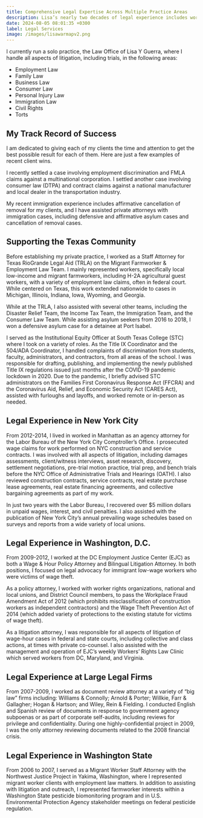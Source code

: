 ```yaml
---
title: Comprehensive Legal Expertise Across Multiple Practice Areas
description: Lisa’s nearly two decades of legal experience includes work in civil litigation, business and employment law, immigration, and civil rights. She has practiced in Texas, New York, Washington state, and Washington, D.C.
date: 2024-08-05 08:01:35 +0300
label: Legal Services
image: /images/lisawarmapv2.png
---
```


I currently run a solo practice, the Law Office of Lisa Y Guerra, where I handle all aspects of litigation, including trials, in the following areas:

- Employment Law
- Family Law
- Business Law
- Consumer Law
- Personal Injury Law
- Immigration Law
- Civil Rights
- Torts

## My Track Record of Success

I am dedicated to giving each of my clients the time and attention to get the best possible result for each of them. Here are just a few examples of recent client wins.

I recently settled a case involving employment discrimination and FMLA claims against a multinational corporation. I settled another case involving consumer law (DTPA) and contract claims against a national manufacturer and local dealer in the transportation industry.

My recent immigration experience includes affirmative cancellation of removal for my clients, and I have assisted private attorneys with immigration cases, including defensive and affirmative asylum cases and cancellation of removal cases.

## Supporting the Texas Community

Before establishing my private practice, I worked as a Staff Attorney for
Texas RioGrande Legal Aid (TRLA) on the Migrant Farmworker & Employment Law Team. I mainly represented workers, specifically local low-income and migrant farmworkers, including H-2A agricultural guest workers, with a variety of employment law claims, often in federal court. While centered on Texas, this work extended nationwide to cases in Michigan, Illinois, Indiana, Iowa, Wyoming, and Georgia.

While at the TRLA, I also assisted with several other teams, including the Disaster Relief Team, the Income Tax Team, the Immigration Team, and the Consumer Law Team. While assisting asylum seekers from 2016 to 2018, I won a defensive asylum case for a detainee at Port Isabel.

I served as the Institutional Equity Officer at South Texas College (STC) where I took on a variety of roles. As the Title IX Coordinator and the 504/ADA Coordinator, I handled complaints of discrimination from students, faculty, administrators, and contractors, from all areas of the school. I was responsible for drafting, publishing, and implementing the newly published Title IX regulations issued just months after the COVID-19 pandemic lockdown in 2020. Due to the pandemic, I briefly advised STC administrators on the Families First Coronavirus Response Act (FFCRA) and the Coronavirus Aid, Relief, and Economic Security Act (CARES Act), assisted with furloughs and layoffs, and worked remote or in-person as needed.

## Legal Experience in New York City

From 2012-2014, I lived in worked in Manhattan as an agency attorney for the Labor Bureau of the New York City Comptroller’s Office. I prosecuted wage claims for work performed on NYC construction and service contracts. I was involved with all aspects of litigation, including damages assessments, client/witness interviews, asset research, discovery, settlement negotiations, pre-trial motion practice, trial prep, and bench trials before the NYC Office of Administrative Trials and Hearings (OATH). I also reviewed construction contracts, service contracts, real estate purchase lease agreements, real estate financing agreements, and collective bargaining agreements as part of my work.

In just two years with the Labor Bureau, I recovered over $5 million dollars in unpaid wages, interest, and civil penalties. I also assisted with the publication of New York City’s annual prevailing wage schedules based on surveys and reports from a wide variety of local unions.

## Legal Experience in Washington, D.C.

From 2009-2012, I worked at the DC Employment Justice Center (EJC) as both a Wage & Hour Policy Attorney and Bilingual Litigation Attorney. In both positions, I focused on legal advocacy for immigrant low-wage workers who were victims of wage theft.

As a policy attorney, I worked with worker rights organizations, national and local unions, and District Council members, to pass the Workplace Fraud Amendment Act of 2012 (which prohibits misclassification of construction workers as independent contractors) and the Wage Theft Prevention Act of 2014 (which added variety of protections to the existing statute for victims of wage theft).

As a litigation attorney, I was responsible for all aspects of litigation of wage-hour cases in federal and state courts, including collective and class actions, at times with private co-counsel. I also assisted with the management and operation of EJC’s weekly Workers’ Rights Law Clinic which served workers from DC, Maryland, and Virginia.

## Legal Experience at Large Legal Firms

From 2007-2009, I worked as document review attorney at a variety of “big law” firms including: Williams & Connolly; Arnold & Porter; Willkie, Farr & Gallagher; Hogan & Hartson; and Wiley, Rein & Fielding. I conducted English and Spanish review of documents in response to government agency subpoenas or as part of corporate self-audits, including reviews for privilege and confidentiality. During one highly-confidential project in 2009, I was the only attorney reviewing documents related to the 2008 financial crisis.

## Legal Experience in Washington State

From 2006 to 2007, I served as a Migrant Worker Staff Attorney with the Northwest Justice Project in Yakima, Washington, where I represented migrant worker clients with employment law matters. In addition to assisting with litigation and outreach, I represented farmworker interests within a Washington State pesticide biomonitoring program and in U.S. Environmental Protection Agency stakeholder meetings on federal pesticide regulation.
